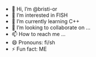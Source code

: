 - 👋 Hi, I’m @bristi-or
- 👀 I’m interested in FISH
- 🌱 I’m currently learning C++
- 💞️ I’m looking to collaborate on ...
- 📫 How to reach me ...
- 😄 Pronouns: fi/sh
- ⚡ Fun fact: ME

<!---
bristi-or/bristi-or is a ✨ special ✨ repository because its `README.md` (this file) appears on your GitHub profile.
You can click the Preview link to take a look at your changes.
--->
